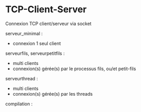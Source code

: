 # TCP-Client-Server

Connexion TCP client/serveur via socket

serveur_minimal :
- connexion 1 seul client

serveurfils, serveurpetitfils :
- multi clients
- connexion(s) gérée(s) par le processus fils,  ou/et petit-fils

serveurthread :
- multi clients
- connexion(s) gérée(s) par les threads

compilation :


